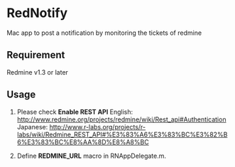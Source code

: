 RedNotify
=========

Mac app to post a notification by monitoring the tickets of redmine

## Requirement

Redmine v1.3 or later

## Usage

1. Please check __Enable REST API__
English: http://www.redmine.org/projects/redmine/wiki/Rest_api#Authentication
Japanese: http://www.r-labs.org/projects/r-labs/wiki/Redmine_REST_API#%E3%83%A6%E3%83%BC%E3%82%B6%E3%83%BC%E8%AA%8D%E8%A8%BC

2. Define __REDMINE_URL__ macro in RNAppDelegate.m.
